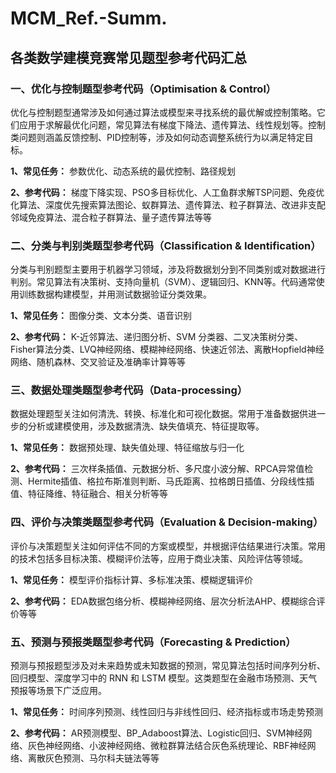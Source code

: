 # MCM_Ref.-Summ.

## 各类数学建模竞赛常见题型参考代码汇总

### 一、优化与控制题型参考代码（Optimisation & Control）

优化与控制题型通常涉及如何通过算法或模型来寻找系统的最优解或控制策略。它们应用于求解最优化问题，常见算法有梯度下降法、遗传算法、线性规划等。控制类问题则涵盖反馈控制、PID控制等，涉及如何动态调整系统行为以满足特定目标。

**1、常见任务：** 参数优化、动态系统的最优控制、路径规划

**2、参考代码：** 梯度下降实现、PSO多目标优化、人工鱼群求解TSP问题、免疫优化算法、深度优先搜索算法图论、蚁群算法、遗传算法、粒子群算法、改进非支配邻域免疫算法、混合粒子群算法、量子遗传算法等等

### 二、分类与判别类题型参考代码（Classification & Identification）
分类与判别题型主要用于机器学习领域，涉及将数据划分到不同类别或对数据进行判别。常见算法有决策树、支持向量机（SVM）、逻辑回归、KNN等。代码通常使用训练数据构建模型，并用测试数据验证分类效果。

**1、常见任务：** 图像分类、文本分类、语音识别

**2、参考代码：** K-近邻算法、递归图分析、SVM 分类器、二叉决策树分类、Fisher算法分类、LVQ神经网络、模糊神经网络、快速近邻法、离散Hopfield神经网络、随机森林、交叉验证及准确率计算等等

### 三、数据处理类题型参考代码（Data-processing）
数据处理题型关注如何清洗、转换、标准化和可视化数据。常用于准备数据供进一步的分析或建模使用，涉及数据清洗、缺失值填充、特征提取等。

**1、常见任务：** 数据预处理、缺失值处理、特征缩放与归一化

**2、参考代码：** 三次样条插值、元数据分析、多尺度小波分解、RPCA异常值检测、Hermite插值、格拉布斯准则判断、马氏距离、拉格朗日插值、分段线性插值、特征降维、特征融合、相关分析等等

### 四、评价与决策类题型参考代码（Evaluation & Decision-making）
评价与决策题型关注如何评估不同的方案或模型，并根据评估结果进行决策。常用的技术包括多目标决策、模糊评价法等，应用于商业决策、风险评估等领域。

**1、常见任务：** 模型评价指标计算、多标准决策、模糊逻辑评价

**2、参考代码：** EDA数据包络分析、模糊神经网络、层次分析法AHP、模糊综合评价等等

### 五、预测与预报类题型参考代码（Forecasting & Prediction）
预测与预报题型涉及对未来趋势或未知数据的预测，常见算法包括时间序列分析、回归模型、深度学习中的 RNN 和 LSTM 模型。这类题型在金融市场预测、天气预报等场景下广泛应用。

**1、常见任务：** 时间序列预测、线性回归与非线性回归、经济指标或市场走势预测

**2、参考代码：** AR预测模型、BP_Adaboost算法、Logistic回归、SVM神经网络、灰色神经网络、小波神经网络、微粒群算法结合灰色系统理论、RBF神经网络、离散灰色预测、马尔科夫链法等等
